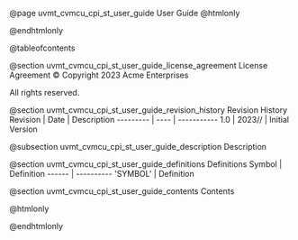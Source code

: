 @page uvmt_cvmcu_cpi_st_user_guide User Guide
@htmlonly
<div class="autonumbering">
@endhtmlonly


@tableofcontents


@section uvmt_cvmcu_cpi_st_user_guide_license_agreement License Agreement
© Copyright 2023 Acme Enterprises

All rights reserved.


@section uvmt_cvmcu_cpi_st_user_guide_revision_history Revision History
Revision  | Date | Description
--------- | ---- | -----------
1.0 | 2023// | Initial Version

@subsection uvmt_cvmcu_cpi_st_user_guide_description Description


@section uvmt_cvmcu_cpi_st_user_guide_definitions Definitions
Symbol | Definition
------ | ----------
 'SYMBOL' | Definition


@section uvmt_cvmcu_cpi_st_user_guide_contents Contents


@htmlonly
</div>
@endhtmlonly